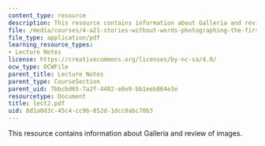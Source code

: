 ```yaml
---
content_type: resource
description: This resource contains information about Galleria and review of images.
file: /media/courses/4-a21-stories-without-words-photographing-the-first-year-fall-2006/8d1a0d3c45c4cc9b852d1dcc0abc70b3_lect2.pdf
file_type: application/pdf
learning_resource_types:
- Lecture Notes
license: https://creativecommons.org/licenses/by-nc-sa/4.0/
ocw_type: OCWFile
parent_title: Lecture Notes
parent_type: CourseSection
parent_uid: 7bbcbd65-7a2f-4402-e8e9-bb1eeb864e3e
resourcetype: Document
title: lect2.pdf
uid: 8d1a0d3c-45c4-cc9b-852d-1dcc0abc70b3
---
```

This resource contains information about Galleria and review of images.